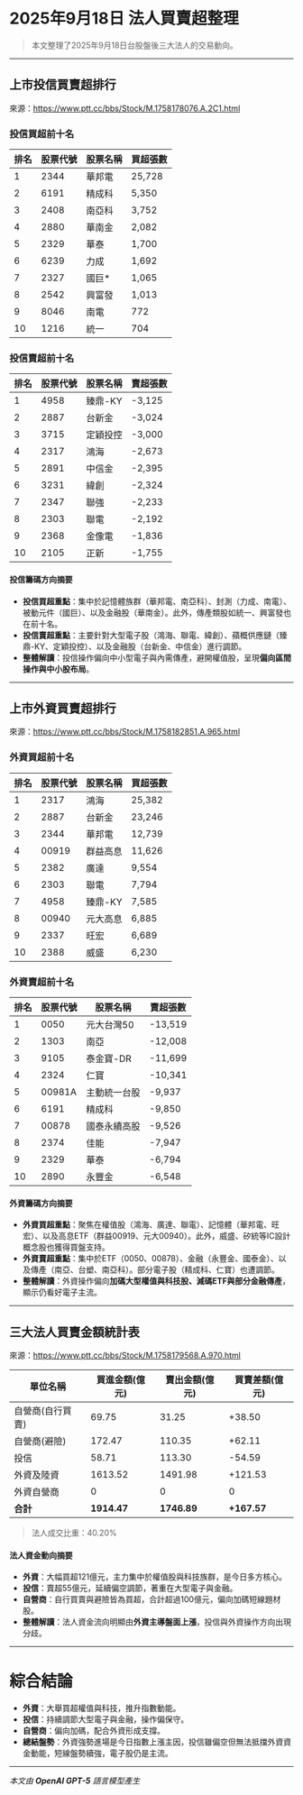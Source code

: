 # 2025年9月18日 法人買賣超整理

>本文整理了2025年9月18日台股盤後三大法人的交易動向。

---

## 上市投信買賣超排行
來源：<https://www.ptt.cc/bbs/Stock/M.1758178076.A.2C1.html>

### 投信買超前十名
| 排名 | 股票代號 | 股票名稱 | 買超張數 |
|------|----------|----------|----------|
| 1    | 2344     | 華邦電   | 25,728   |
| 2    | 6191     | 精成科   | 5,350    |
| 3    | 2408     | 南亞科   | 3,752    |
| 4    | 2880     | 華南金   | 2,082    |
| 5    | 2329     | 華泰     | 1,700    |
| 6    | 6239     | 力成     | 1,692    |
| 7    | 2327     | 國巨*    | 1,065    |
| 8    | 2542     | 興富發   | 1,013    |
| 9    | 8046     | 南電     | 772      |
| 10   | 1216     | 統一     | 704      |

### 投信賣超前十名
| 排名 | 股票代號 | 股票名稱   | 賣超張數 |
|------|----------|------------|----------|
| 1    | 4958     | 臻鼎-KY    | -3,125   |
| 2    | 2887     | 台新金     | -3,024   |
| 3    | 3715     | 定穎投控   | -3,000   |
| 4    | 2317     | 鴻海       | -2,673   |
| 5    | 2891     | 中信金     | -2,395   |
| 6    | 3231     | 緯創       | -2,324   |
| 7    | 2347     | 聯強       | -2,233   |
| 8    | 2303     | 聯電       | -2,192   |
| 9    | 2368     | 金像電     | -1,836   |
| 10   | 2105     | 正新       | -1,755   |

#### 投信籌碼方向摘要
- **投信買超重點**：集中於記憶體族群（華邦電、南亞科）、封測（力成、南電）、被動元件（國巨）、以及金融股（華南金）。此外，傳產類股如統一、興富發也在前十名。  
- **投信賣超重點**：主要針對大型電子股（鴻海、聯電、緯創）、蘋概供應鏈（臻鼎-KY、定穎投控）、以及金融股（台新金、中信金）進行調節。  
- **整體解讀**：投信操作偏向中小型電子與內需傳產，避開權值股，呈現**偏向區間操作與中小股布局**。

---

## 上市外資買賣超排行
來源：<https://www.ptt.cc/bbs/Stock/M.1758182851.A.965.html>

### 外資買超前十名
| 排名 | 股票代號 | 股票名稱   | 買超張數 |
|------|----------|------------|----------|
| 1    | 2317     | 鴻海       | 25,382   |
| 2    | 2887     | 台新金     | 23,246   |
| 3    | 2344     | 華邦電     | 12,739   |
| 4    | 00919    | 群益高息   | 11,626   |
| 5    | 2382     | 廣達       | 9,554    |
| 6    | 2303     | 聯電       | 7,794    |
| 7    | 4958     | 臻鼎-KY    | 7,585    |
| 8    | 00940    | 元大高息   | 6,885    |
| 9    | 2337     | 旺宏       | 6,689    |
| 10   | 2388     | 威盛       | 6,230    |

### 外資賣超前十名
| 排名 | 股票代號 | 股票名稱     | 賣超張數 |
|------|----------|--------------|----------|
| 1    | 0050     | 元大台灣50   | -13,519  |
| 2    | 1303     | 南亞         | -12,008  |
| 3    | 9105     | 泰金寶-DR    | -11,699  |
| 4    | 2324     | 仁寶         | -10,341  |
| 5    | 00981A   | 主動統一台股 | -9,937   |
| 6    | 6191     | 精成科       | -9,850   |
| 7    | 00878    | 國泰永續高股 | -9,526   |
| 8    | 2374     | 佳能         | -7,947   |
| 9    | 2329     | 華泰         | -6,794   |
| 10   | 2890     | 永豐金       | -6,548   |

#### 外資籌碼方向摘要
- **外資買超重點**：聚焦在權值股（鴻海、廣達、聯電）、記憶體（華邦電、旺宏）、以及高息ETF（群益00919、元大00940）。此外，威盛、矽統等IC設計概念股也獲得買盤支持。  
- **外資賣超重點**：集中於ETF（0050、00878）、金融（永豐金、國泰金）、以及傳產（南亞、台塑、南亞科）。部分電子股（精成科、仁寶）也遭調節。  
- **整體解讀**：外資操作偏向**加碼大型權值與科技股、減碼ETF與部分金融傳產**，顯示仍看好電子主流。

---

## 三大法人買賣金額統計表
來源：<https://www.ptt.cc/bbs/Stock/M.1758179568.A.970.html>

| 單位名稱         | 買進金額(億元) | 賣出金額(億元) | 買賣差額(億元) |
|------------------|----------------|----------------|----------------|
| 自營商(自行買賣) | 69.75          | 31.25          | +38.50         |
| 自營商(避險)     | 172.47         | 110.35         | +62.11         |
| 投信             | 58.71          | 113.30         | -54.59         |
| 外資及陸資       | 1613.52        | 1491.98        | +121.53        |
| 外資自營商       | 0              | 0              | 0              |
| **合計**         | **1914.47**    | **1746.89**    | **+167.57**    |

> 法人成交比重：40.20%

#### 法人資金動向摘要
- **外資**：大幅買超121億元，主力集中於權值股與科技族群，是今日多方核心。  
- **投信**：賣超55億元，延續偏空調節，著重在大型電子與金融。  
- **自營商**：自行買賣與避險皆為買超，合計超過100億元，偏向加碼短線題材股。  
- **整體解讀**：法人資金流向明顯由**外資主導盤面上漲**，投信與外資操作方向出現分歧。

---

# 綜合結論
- **外資**：大舉買超權值與科技，推升指數動能。  
- **投信**：持續調節大型電子與金融，操作偏保守。  
- **自營商**：偏向加碼，配合外資形成支撐。  
- **總結盤勢**：外資強勢進場是今日指數上漲主因，投信雖偏空但無法抵擋外資資金動能，短線盤勢續強，電子股仍是主流。

---

*本文由 **OpenAI GPT-5** 語言模型產生*
